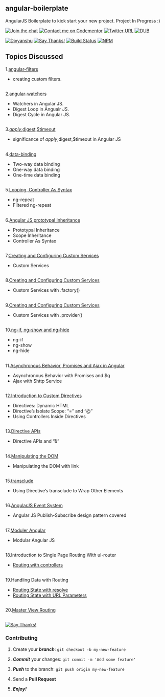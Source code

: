 ## angular-boilerplate
AngularJS Boilerplate to kick start your new project.
Project In Progress :) 

[![Join the chat](https://img.shields.io/badge/gitter-join%20chat%20%E2%86%92-brightgreen.svg)](https://gitter.im/divyanshu001)
[![Contact me on Codementor](https://cdn.codementor.io/badges/contact_me_github.svg)](https://www.codementor.io/divyanshurawat?utm_source=github&utm_medium=button&utm_term=divyanshurawat&utm_campaign=github)
[![Twitter URL](https://img.shields.io/twitter/url/http/shields.io.svg?style=social)](https://twitter.com/r46956)
[![DUB](https://img.shields.io/dub/l/vibe-d.svg?style=flat)](https://divyanshu.mit-license.org/)

[![Divyanshu](https://img.shields.io/badge/divyanshu-owner-brightgreen.svg?style=flat)](http://www.divyanshurawat.in)
[![Say Thanks!](https://img.shields.io/badge/Say%20Thanks-!-1EAEDB.svg)](https://saythanks.io/to/divyanshu-rawat)
[![Build Status](https://travis-ci.org/divyanshu-rawat/JS-Testing.svg?branch=master)](https://travis-ci.org/divyanshu-rawat/JS-Testing)
[![NPM](https://img.shields.io/badge/npm-v3.10.10-blue.svg)](https://www.npmjs.com/package/npm)



## Topics Discussed

1.[angular-filters](https://github.com/divyanshu-rawat/angular-boilerplate/tree/master/angular-filters)

* creating custom filters.

##

2.[angular-watchers](https://github.com/divyanshu-rawat/angular-boilerplate/tree/master/angular-watchers)

* Watchers in Angular JS.
* Digest Loop in Angualr JS.
* Digest Cycle in Angular JS.

##

3.[$apply,$digest,$timeout](https://github.com/divyanshu-rawat/angular-boilerplate/tree/master/%24apply%2C%24digest%2C%24timeout)

* significance of $apply,$digest,$timeout in Angular JS

##

4.[data-binding](https://github.com/divyanshu-rawat/angular-boilerplate/tree/master/data-binding)

* Two-way data binding
* One-way data binding
* One-time data binding

##

5.[Looping, Controller As Syntax](https://github.com/divyanshu-rawat/angular-boilerplate/tree/master/filtered-ng-repeat)

* ng-repeat
* Filtered ng-repeat

##

6.[Angular JS prototypal Inheritance](https://github.com/divyanshu-rawat/angular-boilerplate/tree/master/Angular%20JS%20prototypal%20Inheritance%20)

* Prototypal Inheritance
* Scope Inheritance
* Controller As Syntax

##

7.[Creating and Configuring Custom Services](https://github.com/divyanshu-rawat/angular-boilerplate/tree/master/Angular%20JS%20Service)

* Custom Services

##


8.[Creating and Configuring Custom Services](https://github.com/divyanshu-rawat/angular-boilerplate/tree/master/Angular%20JS%20Factory)

* Custom Services with .factory()

##


9.[Creating and Configuring Custom Services](https://github.com/divyanshu-rawat/angular-boilerplate/tree/master/Angular%20JS%20Provider%20)

* Custom Services with .provider()

##

10.[ng-if, ng-show and ng-hide](https://github.com/divyanshu-rawat/angular-boilerplate/tree/master/Angular%20JS%20ng-if%2Cshow%2Chide)

* ng-if
* ng-show
* ng-hide

##

11.[Asynchronous Behavior, Promises and Ajax in Angular](https://github.com/divyanshu-rawat/Promise-App)

* Asynchronous Behavior with Promises and $q
* Ajax with $http Service

##

12.[Introduction to Custom Directives](https://github.com/divyanshu-rawat/angular-boilerplate/tree/master/custom-directives)

* Directives: Dynamic HTML
* Directive’s Isolate Scope: “=” and “@”
* Using Controllers Inside Directives

##

13.[Directive APIs](https://github.com/divyanshu-rawat/angular-boilerplate/tree/master/directive-API)

* Directive APIs and “&”

##

14.[Manipulating the DOM](https://github.com/divyanshu-rawat/angular-boilerplate/tree/master/JQuery%20Injection)

* Manipulating the DOM with link

##

15.[transclude](https://github.com/divyanshu-rawat/angular-boilerplate/tree/master/transclude%20Angular%20JS)

* Using Directive’s transclude to Wrap Other Elements

##

16.[AngularJS Event System](https://github.com/divyanshu-rawat/Publish-Subscribe)

* Angular JS Publish-Subscribe design pattern covered 

##

17.[Moduler Angular](https://github.com/divyanshu-rawat/Angular-Boilerplate/tree/master/angular-js-modules)

* Modular Angular JS

##

18.Introduction to Single Page Routing With ui-router

* [Routing with controllers](https://github.com/divyanshu-rawat/Angular-Boilerplate/tree/master/ui-router)

##

19.Handling Data with Routing

* [Routing State with resolve](https://github.com/divyanshu-rawat/Angular-Boilerplate/tree/master/routing-resolve)
* [Routing State with URL Parameters](https://github.com/divyanshu-rawat/Angular-Boilerplate/tree/master/routing-param)

##

20.[Master View Routing](https://github.com/divyanshu-rawat/Angular-Boilerplate/tree/master/master-view-routing)

##

[![Say Thanks!](https://img.shields.io/badge/Say%20Thanks-!-1EAEDB.svg)](https://saythanks.io/to/divyanshu-rawat)

### Contributing

1. Create your **_branch_**: `git checkout -b my-new-feature`

2. **_Commit_** your changes: `git commit -m 'Add some feature'`

3. **_Push_** to the branch: `git push origin my-new-feature`

4. Send a **Pull Request**

5. **_Enjoy!_**

##
